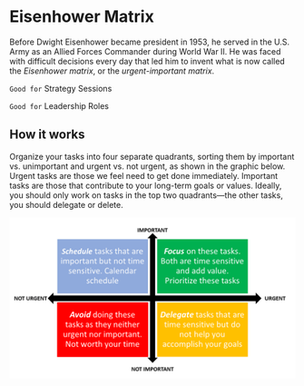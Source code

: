 # Eisenhower Matrix  
  
Before Dwight Eisenhower became president in 1953, he served in the U.S. Army as an Allied Forces Commander during World War II. He was faced with difficult decisions every day that led him to invent what is now called the _Eisenhower matrix_, or the _urgent-important matrix_.  

``Good for`` Strategy Sessions  
  
``Good for`` Leadership Roles  
  
## How it works 
  
Organize your tasks into four separate quadrants, sorting them by important vs. unimportant and urgent vs. not urgent, as shown in the graphic below. Urgent tasks are those we feel need to get done immediately. Important tasks are those that contribute to your long-term goals or values. Ideally, you should only work on tasks in the top two quadrants—the other tasks, you should delegate or delete.  
  
![The Eisenhower strategy](Eisenhower.png)
